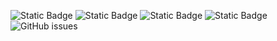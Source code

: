 ![Static Badge](https://img.shields.io/badge/blacklists-60-000000) ![Static Badge](https://img.shields.io/badge/blacklisted-2669485-cc0000) ![Static Badge](https://img.shields.io/badge/whitelisted-2244-00CC00) ![Static Badge](https://img.shields.io/badge/streaming_blacklist-28107-000000) ![GitHub issues](https://img.shields.io/github/issues/fabriziosalmi/blacklists)
